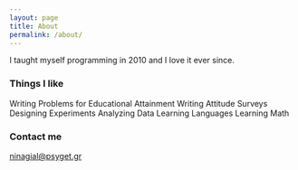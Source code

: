 ```yaml
---
layout: page
title: About
permalink: /about/
---
```


I taught myself programming in 2010 and I love it ever since.

### Things I like

Writing Problems for Educational Attainment
Writing Attitude Surveys
Designing Experiments
Analyzing Data
Learning Languages
Learning Math

### Contact me

[ninagial@psyget.gr](mailto:ninagial@psyget.gr)
